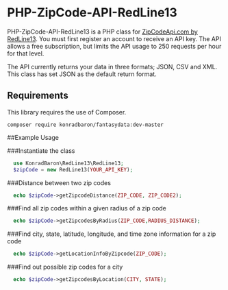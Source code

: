 # PHP-ZipCode-API-RedLine13

PHP-ZipCode-API-RedLine13 is a PHP class for [ZipCodeApi.com by RedLine13](http://www.zipcodeapi.com).
You must first register an account to receive an API key. The API allows a free subscription, but limits the API usage to 250 requests per hour for that level.

The API currently returns your data in three formats; JSON, CSV and XML. This class has set JSON as the default return format.

## Requirements
This library requires the use of Composer.
```
composer require konradbaron/fantasydata:dev-master
```

##Example Usage

###Instantiate the class
```php
  use KonradBaron\RedLine13\RedLine13;
  $zipCode = new RedLine13(YOUR_API_KEY);
```
    
###Distance between two zip codes
```php
  echo $zipCode->getZipcodeDistance(ZIP_CODE, ZIP_CODE2);
```    
    
###Find all zip codes within a given radius of a zip code
```php
  echo $zipCode->getZipcodesByRadius(ZIP_CODE,RADIUS_DISTANCE);
```     
    
###Find city, state, latitude, longitude, and time zone information for a zip code
```php
  echo $zipCode->getLocationInfoByZipcode(ZIP_CODE);
```     
    
###Find out possible zip codes for a city
```php
  echo $zipCode->getZipcodesByLocation(CITY, STATE);
```     
